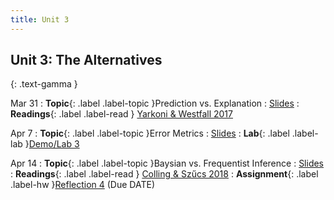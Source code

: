 ```yaml
---
title: Unit 3
---
```


## Unit 3: The Alternatives
{: .text-gamma }


Mar 31
: **Topic**{: .label .label-topic }Prediction vs. Explanation
  : [Slides](#)
: **Readings**{: .label .label-read }
[Yarkoni & Westfall 2017](https://journals.sagepub.com/doi/pdf/10.1177/1745691617693393)


Apr 7
: **Topic**{: .label .label-topic }Error Metrics
  : [Slides](#)
: **Lab**{: .label .label-lab }[Demo/Lab 3]()


Apr 14
: **Topic**{: .label .label-topic }Baysian vs. Frequentist Inference
  : [Slides](#)
: **Readings**{: .label .label-read }
[Colling & Szűcs 2018](https://www.repository.cam.ac.uk/bitstream/handle/1810/288136/Colling-Sz%c5%b1cs2018_Article_StatisticalInferenceAndTheRepl.pdf?sequence=3&isAllowed=y)
: **Assignment**{: .label .label-hw }[Reflection 4]() (Due DATE)